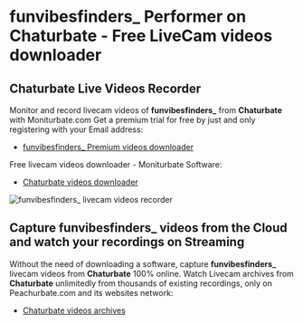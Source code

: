 # funvibesfinders_ Performer on Chaturbate - Free LiveCam videos downloader

## Chaturbate Live Videos Recorder

Monitor and record livecam videos of **funvibesfinders_** from **Chaturbate** with Moniturbate.com
Get a premium trial for free by just and only registering with your Email address:
* [funvibesfinders_ Premium videos downloader](https://moniturbate.com/request-demo-licence-key.html)

Free livecam videos downloader - Moniturbate Software:
* [Chaturbate videos downloader](https://moniturbate.com/moniturbate-download-software.html)

![funvibesfinders_ livecam videos recorder](https://peachurnet.com/templates/moniturbate-software.png)


## Capture funvibesfinders_ videos from the Cloud and watch your recordings on Streaming

Without the need of downloading a software, capture **funvibesfinders_** livecam videos from **Chaturbate** 100% online.
Watch Livecam archives from **Chaturbate** unlimitedly from thousands of existing recordings, only on Peachurbate.com and its websites network:
* [Chaturbate videos archives](https://peachurnet.com/)